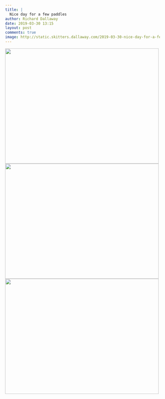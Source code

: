 ```yaml
---
title: |
  Nice day for a few paddles
author: Richard Dallaway
date: 2019-03-30 13:15
layout: post
comments: true
image: http://static.skitters.dallaway.com/2019-03-30-nice-day-for-a-few-paddles-thumb-1-IMG_7938.JPG
---
```


<div>
        <a href="http://static.skitters.dallaway.com/2019-03-30-nice-day-for-a-few-paddles-fullsize-1-IMG_7938.JPG">
          <img src="http://static.skitters.dallaway.com/2019-03-30-nice-day-for-a-few-paddles-thumb-1-IMG_7938.JPG" width="500" height="375"/>
        </a>
      </div><div>
        <a href="http://static.skitters.dallaway.com/2019-03-30-nice-day-for-a-few-paddles-fullsize-3-IMG_7955.JPG">
          <img src="http://static.skitters.dallaway.com/2019-03-30-nice-day-for-a-few-paddles-thumb-3-IMG_7955.JPG" width="500" height="375"/>
        </a>
      </div><div>
        <a href="http://static.skitters.dallaway.com/2019-03-30-nice-day-for-a-few-paddles-fullsize-5-IMG_7978.jpg">
          <img src="http://static.skitters.dallaway.com/2019-03-30-nice-day-for-a-few-paddles-thumb-5-IMG_7978.jpg" width="500" height="375"/>
        </a>
      </div>



  


  


  

      
